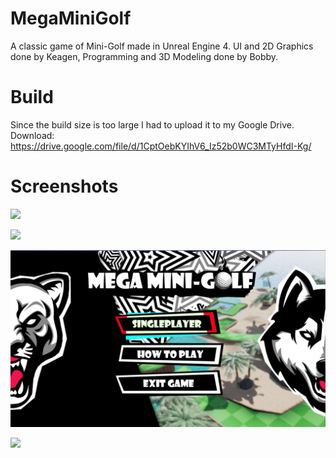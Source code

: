 # MegaMiniGolf

A classic game of Mini-Golf made in Unreal Engine 4. UI and 2D Graphics done by Keagen, Programming and 3D Modeling done by Bobby.

# Build
Since the build size is too large I had to upload it to my Google Drive.
Download: https://drive.google.com/file/d/1CptOebKYIhV6_Iz52b0WC3MTyHfdI-Kg/

# Screenshots
![](Screenshots/1.png)

![](Screenshots/2.png)

![](Screenshots/3.png)

![](Screenshots/4.png)
